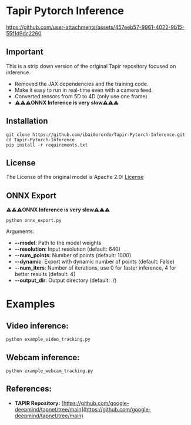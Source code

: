 # Tapir Pytorch Inference
https://github.com/user-attachments/assets/457eeb57-9961-4022-9b15-55f1d9dc2260

## Important
This is a strip down version of the original Tapir repository focused on inference.
- Removed the JAX dependencies and the training code.
- Make it easy to run in real-time even with a camera feed.
- Converted tensors from 5D to 4D (only use one frame)
- ⚠️⚠️⚠️**ONNX Inference is very slow**⚠️⚠️⚠️

## Installation
```shell
git clone https://github.com/ibaiGorordo/Tapir-Pytorch-Inference.git
cd Tapir-Pytorch-Inference
pip install -r requirements.txt
```

## License
The License of the original model is Apache 2.0: [License](https://github.com/google-deepmind/tapnet/blob/main/LICENSE)

## ONNX Export
⚠️⚠️⚠️**ONNX Inference is very slow**⚠️⚠️⚠️
```shell    
python onnx_export.py
```

Arguments:
 - **--model**: Path to the model weights
 - **--resolution**: Input resolution (default: 640)
 - **--num_points**: Number of points (default: 1000)
 - **--dynamic**: Export with dynamic number of points (default: False)
 - **--num_iters**: Number of iterations, use 0 for faster inference, 4 for better results (default: 4)
 - **--output_dir**: Output directory (default: ./)

# Examples
## **Video inference**:

 ```shell
 python example_video_tracking.py
 ```

## **Webcam inference**:

 ```shell
 python example_webcam_tracking.py
 ```

## References:
* **TAPIR Repository:** [https://github.com/google-deepmind/tapnet/tree/main](https://github.com/google-deepmind/tapnet/tree/main)
